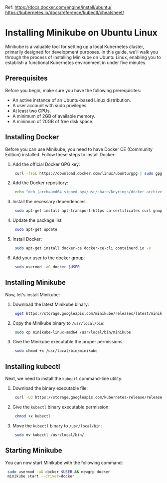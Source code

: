 Ref: https://docs.docker.com/engine/install/ubuntu/
https://kubernetes.io/docs/reference/kubectl/cheatsheet/


# Installing Minikube on Ubuntu Linux

Minikube is a valuable tool for setting up a local Kubernetes cluster, primarily designed for development purposes. In this guide, we'll walk you through the process of installing Minikube on Ubuntu Linux, enabling you to establish a functional Kubernetes environment in under five minutes.

## Prerequisites

Before you begin, make sure you have the following prerequisites:

- An active instance of an Ubuntu-based Linux distribution.
- A user account with sudo privileges.
- At least two CPUs.
- A minimum of 2GB of available memory.
- A minimum of 20GB of free disk space.

## Installing Docker

Before you can use Minikube, you need to have Docker CE (Community Edition) installed. Follow these steps to install Docker:

1. Add the official Docker GPG key:

    ```bash
     curl -fsSL https://download.docker.com/linux/ubuntu/gpg | sudo gpg --dearmor -o /usr/share/keyrings/docker-archive-keyring.gpg
    ```

2. Add the Docker repository:

    ```bash
     echo "deb [arch=amd64 signed-by=/usr/share/keyrings/docker-archive-keyring.gpg] https://download.docker.com/linux/ubuntu $(lsb_release -cs) stable" | sudo tee /etc/apt/sources.list.d/docker.list > /dev/null
    ```

3. Install the necessary dependencies:

    ```bash
     sudo apt-get install apt-transport-https ca-certificates curl gnupg lsb-release -y
    ```

4. Update the package list:

    ```bash
     sudo apt-get update
    ```

5. Install Docker:

    ```bash
     sudo apt-get install docker-ce docker-ce-cli containerd.io -y
    ```

6. Add your user to the docker group:

    ```bash
     sudo usermod -aG docker $USER
    ```

## Installing Minikube

Now, let's install Minikube:

1. Download the latest Minikube binary:

    ```bash
     wget https://storage.googleapis.com/minikube/releases/latest/minikube-linux-amd64
    ```

2. Copy the Minikube binary to `/usr/local/bin`:

    ```bash
     sudo cp minikube-linux-amd64 /usr/local/bin/minikube
    ```

3. Give the Minikube executable the proper permissions:

    ```bash
     sudo chmod +x /usr/local/bin/minikube
    ```

## Installing kubectl

Next, we need to install the `kubectl` command-line utility:

1. Download the binary executable file:

    ```bash
     curl -LO https://storage.googleapis.com/kubernetes-release/release/$(curl -s https://storage.googleapis.com/kubernetes-release/release/stable.txt)/bin/linux/amd64/kubectl
    ```

2. Give the `kubectl` binary executable permission:

    ```bash
     chmod +x kubectl
    ```

3. Move the `kubectl` binary to `/usr/local/bin`:

    ```bash
     sudo mv kubectl /usr/local/bin/
    ```

## Starting Minikube

You can now start Minikube with the following command:

```bash
 sudo usermod -aG docker $USER && newgrp docker
 minikube start --driver=docker

